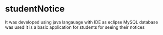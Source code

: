 # studentNotice
It was developed using java langauage with IDE as eclipse
MySQL database was used 
It is  a basic application for students for seeing their notices
